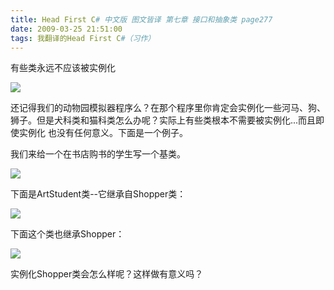 ```yaml
---
title: Head First C# 中文版 图文皆译 第七章 接口和抽象类 page277
date: 2009-03-25 21:51:00
tags: 我翻译的Head First C#（习作）
---
```

有些类永远不应该被实例化

  

![](https://p-blog.csdn.net/images/p_blog_csdn_net/cuipengfei1/EntryImages/20090325/2009-03-25_21-47-59.jpg)

还记得我们的动物园模拟器程序么？在那个程序里你肯定会实例化一些河马、狗、狮子。但是犬科类和猫科类怎么办呢？实际上有些类根本不需要被实例化...而且即使实例化
也没有任何意义。下面是一个例子。

我们来给一个在书店购书的学生写一个基类。

  

![](https://p-blog.csdn.net/images/p_blog_csdn_net/cuipengfei1/EntryImages/20090325/2009-03-25_21-43-20.jpg)

下面是ArtStudent类--它继承自Shopper类：

  

![](https://p-blog.csdn.net/images/p_blog_csdn_net/cuipengfei1/EntryImages/20090325/2009-03-25_21-46-05.jpg)

下面这个类也继承Shopper：

  

![](https://p-blog.csdn.net/images/p_blog_csdn_net/cuipengfei1/EntryImages/20090325/2009-03-25_21-46-52.jpg)

实例化Shopper类会怎么样呢？这样做有意义吗？



